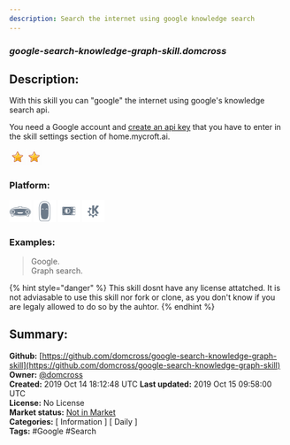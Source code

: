 ```yaml
---
description: Search the internet using google knowledge search
---
```


### _google-search-knowledge-graph-skill.domcross_  
## Description:  
With this skill you can "google" the internet using google's knowledge search api.

You need a Google account and [create an api key](https://console.developers.google.com/start/api?id=kgsearch.googleapis.com&credential=client_key)
that you have to enter in the skill settings section of home.mycroft.ai.  
  
![](../.gitbook/assets/star.png)![](../.gitbook/assets/star.png)  
  
### Platform:  
 ![Mark I](../.gitbook/assets/mark-1-icon.png)  ![Mark II](../.gitbook/assets/mark-2-icon.png)  ![Picroft](../.gitbook/assets/picroft-icon.png)  ![plasmoid](../.gitbook/assets/kde.png)   
### Examples:  
> Google.  
> Graph search.  
  
{% hint style="danger" %}
This skill dosnt have any license attatched. It is not adviasable to use this skill nor fork or clone, as you don't know if you are legaly allowed to do so by the auhtor.
{% endhint %}
  
## Summary:  
**Github:** [https://github.com/domcross/google-search-knowledge-graph-skill](https://github.com/domcross/google-search-knowledge-graph-skill)  
**Owner:** [@domcross](https://github.com/domcross)  
**Created:** 2019 Oct 14 18:12:48 UTC  **Last updated:** 2019 Oct 15 09:58:00 UTC  
**License:** No License  
**Market status:** [Not in Market](https://market.mycroft.ai/skill/)  
**Categories:** [ Information ] [ Daily ]   
**Tags:** \#Google \#Search   
